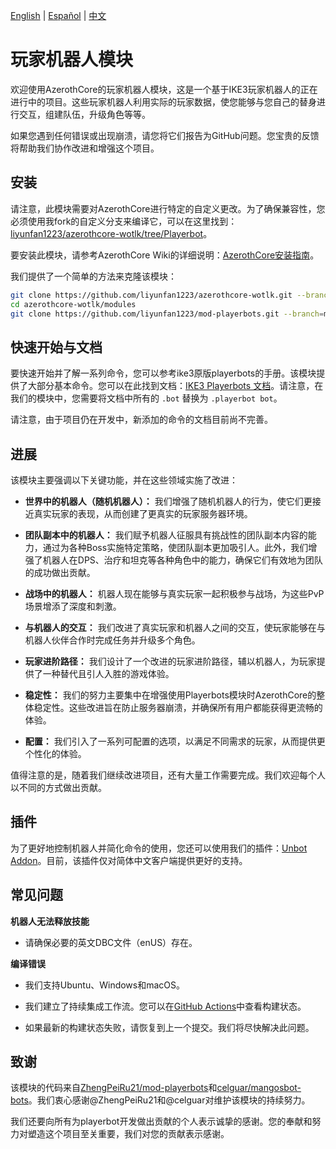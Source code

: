  [English](README.md) | [Español](README_ES.md) | [中文](README_CN.md)

# 玩家机器人模块

欢迎使用AzerothCore的玩家机器人模块，这是一个基于IKE3玩家机器人的正在进行中的项目。这些玩家机器人利用实际的玩家数据，使您能够与您自己的替身进行交互，组建队伍，升级角色等等。

如果您遇到任何错误或出现崩溃，请您将它们报告为GitHub问题。您宝贵的反馈将帮助我们协作改进和增强这个项目。

## 安装

请注意，此模块需要对AzerothCore进行特定的自定义更改。为了确保兼容性，您必须使用我fork的自定义分支来编译它，可以在这里找到：[liyunfan1223/azerothcore-wotlk/tree/Playerbot](https://github.com/liyunfan1223/azerothcore-wotlk/tree/Playerbot)。

要安装此模块，请参考AzerothCore Wiki的详细说明：[AzerothCore安装指南](https://www.azerothcore.org/wiki/installation)。

我们提供了一个简单的方法来克隆该模块：

```bash
git clone https://github.com/liyunfan1223/azerothcore-wotlk.git --branch=Playerbot
cd azerothcore-wotlk/modules
git clone https://github.com/liyunfan1223/mod-playerbots.git --branch=master
```

## 快速开始与文档

要快速开始并了解一系列命令，您可以参考ike3原版playerbots的手册。该模块提供了大部分基本命令。您可以在此找到文档：[IKE3 Playerbots 文档](https://ike3.github.io/mangosbot-docs/)。请注意，在我们的模块中，您需要将文档中所有的 `.bot` 替换为 `.playerbot bot`。

请注意，由于项目仍在开发中，新添加的命令的文档目前尚不完善。

## 进展

该模块主要强调以下关键功能，并在这些领域实施了改进：

- **世界中的机器人（随机机器人）：** 我们增强了随机机器人的行为，使它们更接近真实玩家的表现，从而创建了更真实的玩家服务器环境。

- **团队副本中的机器人：** 我们赋予机器人征服具有挑战性的团队副本内容的能力，通过为各种Boss实施特定策略，使团队副本更加吸引人。此外，我们增强了机器人在DPS、治疗和坦克等各种角色中的能力，确保它们有效地为团队的成功做出贡献。

- **战场中的机器人：** 机器人现在能够与真实玩家一起积极参与战场，为这些PvP场景增添了深度和刺激。

- **与机器人的交互：** 我们改进了真实玩家和机器人之间的交互，使玩家能够在与机器人伙伴合作时完成任务并升级多个角色。

- **玩家进阶路径：** 我们设计了一个改进的玩家进阶路径，辅以机器人，为玩家提供了一种替代且引人入胜的游戏体验。

- **稳定性：** 我们的努力主要集中在增强使用Playerbots模块时AzerothCore的整体稳定性。这些改进旨在防止服务器崩溃，并确保所有用户都能获得更流畅的体验。

- **配置：** 我们引入了一系列可配置的选项，以满足不同需求的玩家，从而提供更个性化的体验。

值得注意的是，随着我们继续改进项目，还有大量工作需要完成。我们欢迎每个人以不同的方式做出贡献。

## 插件

为了更好地控制机器人并简化命令的使用，您还可以使用我们的插件：[Unbot Addon](https://github.com/liyunfan1223/unbot-addon)。目前，该插件仅对简体中文客户端提供更好的支持。

## 常见问题

**机器人无法释放技能**

- 请确保必要的英文DBC文件（enUS）存在。

**编译错误**

- 我们支持Ubuntu、Windows和macOS。

- 我们建立了持续集成工作流。您可以在[GitHub Actions](https://github.com/liyunfan1223/mod-playerbots/actions)中查看构建状态。

- 如果最新的构建状态失败，请恢复到上一个提交。我们将尽快解决此问题。

## 致谢

该模块的代码来自[ZhengPeiRu21/mod-playerbots](https://github.com/ZhengPeiRu21/mod-playerbots)和[celguar/mangosbot-bots](https://github.com/celguar/mangosbot-bots)。我们衷心感谢@ZhengPeiRu21和@celguar对维护该模块的持续努力。

我们还要向所有为playerbot开发做出贡献的个人表示诚挚的感谢。您的奉献和努力对塑造这个项目至关重要，我们对您的贡献表示感谢。
